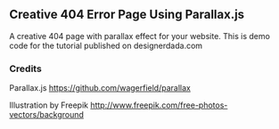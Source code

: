 ## Creative 404 Error Page Using Parallax.js
A creative 404 page with parallax effect for your website. This is demo code for the tutorial published on designerdada.com

### Credits
Parallax.js https://github.com/wagerfield/parallax

Illustration by Freepik http://www.freepik.com/free-photos-vectors/background
